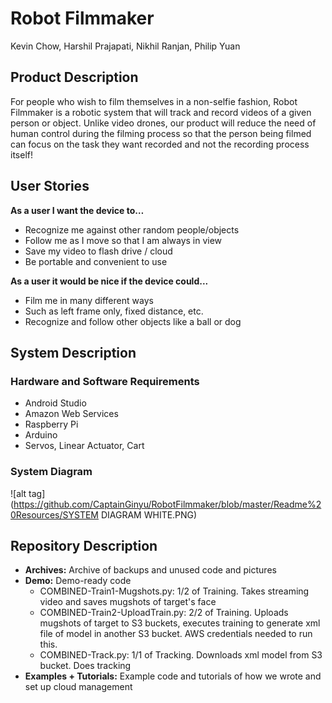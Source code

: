 # Robot Filmmaker
Kevin Chow, Harshil Prajapati, Nikhil Ranjan, Philip Yuan

## Product Description
For people who wish to film themselves in a non-selfie fashion, Robot Filmmaker is a robotic system that will track and record videos of a given person or object.  Unlike video drones, our product will reduce the need of human control during the filming process so that the person being filmed can focus on the task they want recorded and not the recording process itself!

## User Stories
**As a user I want the device to…**
  - Recognize me against other random people/objects
  - Follow me as I move so that I am always in view
  - Save my video to flash drive / cloud
  - Be portable and convenient to use
  
**As a user it would be nice if the device could...**
  - Film me in many different ways
  - Such as left frame only, fixed distance, etc.
  - Recognize and follow other objects like a ball or dog

## System Description
### Hardware and Software Requirements
  - Android Studio
  - Amazon Web Services
  - Raspberry Pi
  - Arduino
  - Servos, Linear Actuator, Cart
  
### System Diagram
![alt tag](https://github.com/CaptainGinyu/RobotFilmmaker/blob/master/Readme%20Resources/SYSTEM DIAGRAM WHITE.PNG)

## Repository Description
  - **Archives:** Archive of backups and unused code and pictures
  - **Demo:** Demo-ready code
    - COMBINED-Train1-Mugshots.py:
      1/2 of Training. Takes streaming video and saves mugshots of target's face
    - COMBINED-Train2-UploadTrain.py: 2/2 of Training. Uploads mugshots of target to S3 buckets, executes training to generate xml file of model in another S3 bucket.  AWS credentials needed to run this.
    - COMBINED-Track.py: 1/1 of Tracking. Downloads xml model from S3 bucket. Does tracking
  - **Examples + Tutorials:** Example code and tutorials of how we wrote and set up cloud management
  
